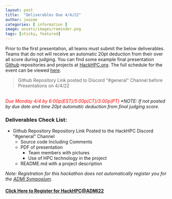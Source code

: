 ```yaml
---
layout: post
title:  "Deliverables Due 4/4/22"
author: jeaime
categories: [ information ]
image: assets/images/reminder.png
tags: [sticky, featured]
---
```


Prior to the first presentation, all teams must submit the below deliverables. Teams that do not will receive an automatic 20pt deduction from their over all score during judging. You can find some example final presentation [Github](https://github.com/) repositories and projects at [HackHPC.org](http://hackhpc.org/pasthacks/#content2). The full schedule for the event can be viewed [here](https://hackhpc.github.io/ADMI22/schedule.html).

>Github Repository Link posted to Discord "#general" Channel before Presentations on 4/4/22

<br><i><font color='red'>Due Monday 4/4 by 6:00p(EST)/5:00p(CT)/3:00p(PT)</font></i>
_*NOTE: If not posted by due date and time 20pt automatic deduction from final judging score._

### Deliverables Check List:
* Github Repository Repository Link Posted to the HackHPC Discord "#general" Channel
  * Source code Including Comments
  * PDF of presentation
    * Team members with pictures
    * Use of HPC technology in the project
  * README.md with a project description

*Note: Registration for this hackathon does not automatically register you for the [ADMI Symposium](https://www.admiusa.org/admi2022/).*
#### [Click Here to Register for HackHPC@ADMI22](https://forms.gle/9cneEyYo8jvTkez79)